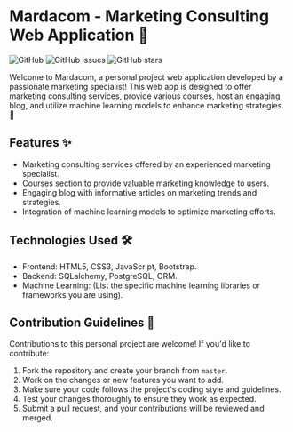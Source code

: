 # Mardacom - Marketing Consulting Web Application 🚀

![GitHub](https://img.shields.io/github/license/your_username/mardacom-web-app?style=flat-square)
![GitHub issues](https://img.shields.io/github/issues/your_username/mardacom-web-app?style=flat-square)
![GitHub stars](https://img.shields.io/github/stars/your_username/mardacom-web-app?style=social)

Welcome to Mardacom, a personal project web application developed by a passionate marketing specialist! This web app is designed to offer marketing consulting services, provide various courses, host an engaging blog, and utilize machine learning models to enhance marketing strategies. 🎯

## Features ✨

- Marketing consulting services offered by an experienced marketing specialist.
- Courses section to provide valuable marketing knowledge to users.
- Engaging blog with informative articles on marketing trends and strategies.
- Integration of machine learning models to optimize marketing efforts.

## Technologies Used 🛠️

- Frontend: HTML5, CSS3, JavaScript, Bootstrap.
- Backend: SQLalchemy, PostgreSQL, ORM.
- Machine Learning: (List the specific machine learning libraries or frameworks you are using).


## Contribution Guidelines 🤝

Contributions to this personal project are welcome! If you'd like to contribute:

1. Fork the repository and create your branch from `master`.
2. Work on the changes or new features you want to add.
3. Make sure your code follows the project's coding style and guidelines.
4. Test your changes thoroughly to ensure they work as expected.
5. Submit a pull request, and your contributions will be reviewed and merged.

